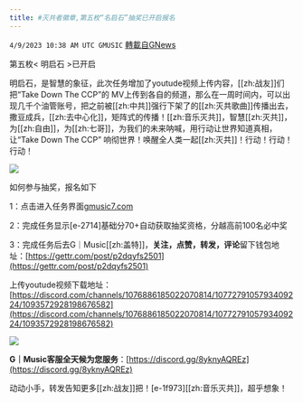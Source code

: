 ```yaml
---
title: #灭共者徽章,第五枚“名启石”抽奖已开启报名
---
```

`4/9/2023 10:38 AM UTC GMUSIC` [轉載自GNews](https://gnews.org/articles/1081153)



第五枚< 明启石 >已开启


明启石，是智慧的象征，此次任务增加了youtude视频上传内容，[[zh:战友]]们把“Take Down The CCP”的 MV上传到各自的频道，那么在一周时间内，可以出现几千个油管账号，把之前被[[zh:中共]]强行下架了的[[zh:灭共歌曲]]传播出去，撒豆成兵，[[zh:去中心化]]，矩阵式的传播！[[zh:音乐灭共]]，智慧[[zh:灭共]]，为[[zh:自由]]，为[[zh:七哥]]，为我们的未来呐喊，用行动让世界知道真相，让“Take Down The CCP” 响彻世界！唤醒全人类一起[[zh:灭共]]！行动！行动！行动！



![](https://i.imgur.com/8QD1JwP.png)




如何参与抽奖，报名如下



1：点击进入任务界面[gmusic7.com](gmusic7.com)

2：完成任务显示[e-2714]基础分70+自动获取抽奖资格，分越高前100名必中奖

3：完成任务后去G｜Music[[zh:盖特]]，**关注，点赞，转发，评论**留下钱包地址：[https://gettr.com/post/p2dqyfs2501](https://gettr.com/post/p2dqyfs2501)

上传youtude视频下载地址：[https://discord.com/channels/1076886185022070814/1077279105793409224/1093572928198676582](https://discord.com/channels/1076886185022070814/1077279105793409224/1093572928198676582)





![](https://i.imgur.com/EqokdPU.jpg)



**G｜Music客服全天候为您服务**：[https://discord.gg/8yknyAQREz](https://discord.gg/8yknyAQREz)

动动小手，转发告知更多[[zh:战友]]把！[e-1f973][[zh:音乐灭共]]，超乎想象！


